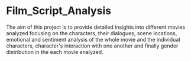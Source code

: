 # Film_Script_Analysis
The aim of this project is to provide detailed insights into different movies analyzed focusing on the characters, their dialogues, scene locations, emotional and sentiment analysis of the whole movie and the individual characters, character's interaction with one another and finally gender distribution in the each movie analyzed.
